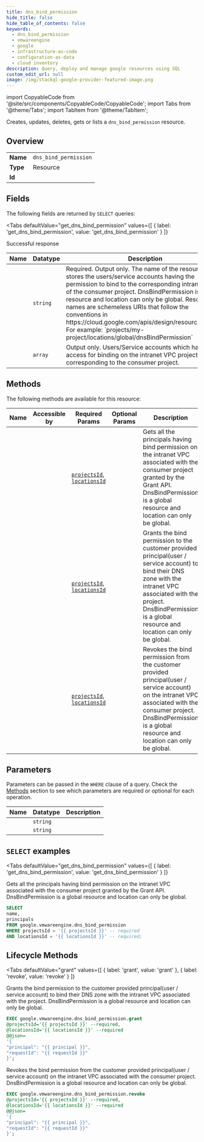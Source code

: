 ```yaml
--- 
title: dns_bind_permission
hide_title: false
hide_table_of_contents: false
keywords:
  - dns_bind_permission
  - vmwareengine
  - google
  - infrastructure-as-code
  - configuration-as-data
  - cloud inventory
description: Query, deploy and manage google resources using SQL
custom_edit_url: null
image: /img/stackql-google-provider-featured-image.png
---
```


import CopyableCode from '@site/src/components/CopyableCode/CopyableCode';
import Tabs from '@theme/Tabs';
import TabItem from '@theme/TabItem';

Creates, updates, deletes, gets or lists a <code>dns_bind_permission</code> resource.

## Overview
<table><tbody>
<tr><td><b>Name</b></td><td><code>dns_bind_permission</code></td></tr>
<tr><td><b>Type</b></td><td>Resource</td></tr>
<tr><td><b>Id</b></td><td><CopyableCode code="google.vmwareengine.dns_bind_permission" /></td></tr>
</tbody></table>

## Fields

The following fields are returned by `SELECT` queries:

<Tabs
    defaultValue="get_dns_bind_permission"
    values={[
        { label: 'get_dns_bind_permission', value: 'get_dns_bind_permission' }
    ]}
>
<TabItem value="get_dns_bind_permission">

Successful response

<table>
<thead>
    <tr>
    <th>Name</th>
    <th>Datatype</th>
    <th>Description</th>
    </tr>
</thead>
<tbody>
<tr>
    <td><CopyableCode code="name" /></td>
    <td><code>string</code></td>
    <td>Required. Output only. The name of the resource which stores the users/service accounts having the permission to bind to the corresponding intranet VPC of the consumer project. DnsBindPermission is a global resource and location can only be global. Resource names are schemeless URIs that follow the conventions in https://cloud.google.com/apis/design/resource_names. For example: `projects/my-project/locations/global/dnsBindPermission`</td>
</tr>
<tr>
    <td><CopyableCode code="principals" /></td>
    <td><code>array</code></td>
    <td>Output only. Users/Service accounts which have access for binding on the intranet VPC project corresponding to the consumer project.</td>
</tr>
</tbody>
</table>
</TabItem>
</Tabs>

## Methods

The following methods are available for this resource:

<table>
<thead>
    <tr>
    <th>Name</th>
    <th>Accessible by</th>
    <th>Required Params</th>
    <th>Optional Params</th>
    <th>Description</th>
    </tr>
</thead>
<tbody>
<tr>
    <td><a href="#get_dns_bind_permission"><CopyableCode code="get_dns_bind_permission" /></a></td>
    <td><CopyableCode code="select" /></td>
    <td><a href="#parameter-projectsId"><code>projectsId</code></a>, <a href="#parameter-locationsId"><code>locationsId</code></a></td>
    <td></td>
    <td>Gets all the principals having bind permission on the intranet VPC associated with the consumer project granted by the Grant API. DnsBindPermission is a global resource and location can only be global.</td>
</tr>
<tr>
    <td><a href="#grant"><CopyableCode code="grant" /></a></td>
    <td><CopyableCode code="exec" /></td>
    <td><a href="#parameter-projectsId"><code>projectsId</code></a>, <a href="#parameter-locationsId"><code>locationsId</code></a></td>
    <td></td>
    <td>Grants the bind permission to the customer provided principal(user / service account) to bind their DNS zone with the intranet VPC associated with the project. DnsBindPermission is a global resource and location can only be global.</td>
</tr>
<tr>
    <td><a href="#revoke"><CopyableCode code="revoke" /></a></td>
    <td><CopyableCode code="exec" /></td>
    <td><a href="#parameter-projectsId"><code>projectsId</code></a>, <a href="#parameter-locationsId"><code>locationsId</code></a></td>
    <td></td>
    <td>Revokes the bind permission from the customer provided principal(user / service account) on the intranet VPC associated with the consumer project. DnsBindPermission is a global resource and location can only be global.</td>
</tr>
</tbody>
</table>

## Parameters

Parameters can be passed in the `WHERE` clause of a query. Check the [Methods](#methods) section to see which parameters are required or optional for each operation.

<table>
<thead>
    <tr>
    <th>Name</th>
    <th>Datatype</th>
    <th>Description</th>
    </tr>
</thead>
<tbody>
<tr id="parameter-locationsId">
    <td><CopyableCode code="locationsId" /></td>
    <td><code>string</code></td>
    <td></td>
</tr>
<tr id="parameter-projectsId">
    <td><CopyableCode code="projectsId" /></td>
    <td><code>string</code></td>
    <td></td>
</tr>
</tbody>
</table>

## `SELECT` examples

<Tabs
    defaultValue="get_dns_bind_permission"
    values={[
        { label: 'get_dns_bind_permission', value: 'get_dns_bind_permission' }
    ]}
>
<TabItem value="get_dns_bind_permission">

Gets all the principals having bind permission on the intranet VPC associated with the consumer project granted by the Grant API. DnsBindPermission is a global resource and location can only be global.

```sql
SELECT
name,
principals
FROM google.vmwareengine.dns_bind_permission
WHERE projectsId = '{{ projectsId }}' -- required
AND locationsId = '{{ locationsId }}' -- required;
```
</TabItem>
</Tabs>


## Lifecycle Methods

<Tabs
    defaultValue="grant"
    values={[
        { label: 'grant', value: 'grant' },
        { label: 'revoke', value: 'revoke' }
    ]}
>
<TabItem value="grant">

Grants the bind permission to the customer provided principal(user / service account) to bind their DNS zone with the intranet VPC associated with the project. DnsBindPermission is a global resource and location can only be global.

```sql
EXEC google.vmwareengine.dns_bind_permission.grant 
@projectsId='{{ projectsId }}' --required, 
@locationsId='{{ locationsId }}' --required 
@@json=
'{
"principal": "{{ principal }}", 
"requestId": "{{ requestId }}"
}';
```
</TabItem>
<TabItem value="revoke">

Revokes the bind permission from the customer provided principal(user / service account) on the intranet VPC associated with the consumer project. DnsBindPermission is a global resource and location can only be global.

```sql
EXEC google.vmwareengine.dns_bind_permission.revoke 
@projectsId='{{ projectsId }}' --required, 
@locationsId='{{ locationsId }}' --required 
@@json=
'{
"principal": "{{ principal }}", 
"requestId": "{{ requestId }}"
}';
```
</TabItem>
</Tabs>

